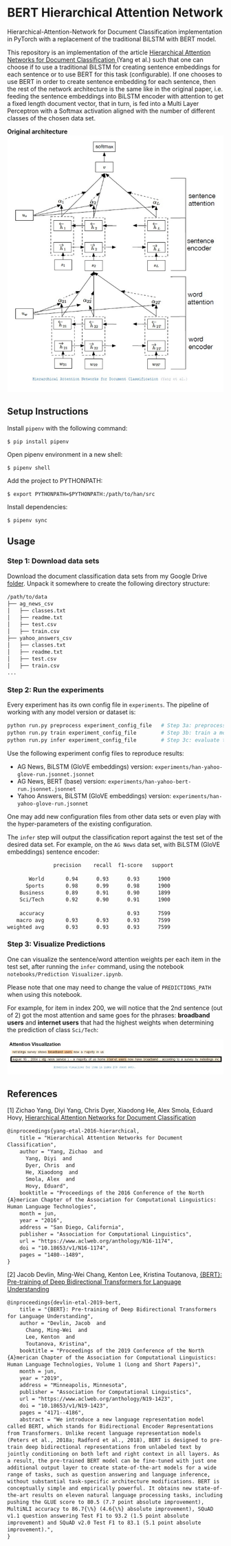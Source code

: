 # BERT Hierarchical Attention Network
Hierarchical-Attention-Network for Document Classification implementation in PyTorch with a replacement of the traditional BiLSTM with BERT model.

This repository is an implementation of the article [Hierarchical Attention Networks for Document Classification
](https://www.aclweb.org/anthology/N16-1174/) (Yang et al.) such that one can choose if to use a
traditional BiLSTM for creating sentence embeddings for each sentence or to use BERT for this task (configurable).
If one chooses to use BERT in order to create sentence embedding for each sentence, then the rest of the network
architecture is the same like in the original paper, i.e. feeding the sentence embeddings into BiLSTM encoder with attention
to get a fixed length document vector, that in turn, is fed into a Multi Layer Perceptron with a Softmax activation
aligned with the number of different classes of the chosen data set.


**Original architecture**
![han](./images/han.jpg)

## Setup Instructions
Install `pipenv` with the following command:

```
$ pip install pipenv
```

Open pipenv environment in a new shell:

```
$ pipenv shell
```

Add the project to PYTHONPATH:

```
$ export PYTHONPATH=$PYTHONPATH:/path/to/han/src
```

Install dependencies:

```
$ pipenv sync
```

## Usage

### Step 1: Download data sets

Download the document classification data sets from my Google Drive [folder](https://drive.google.com/drive/folders/0Bz8a_Dbh9Qhbfll6bVpmNUtUcFdjYmF2SEpmZUZUcVNiMUw1TWN6RDV3a0JHT3kxLVhVR2M?usp=sharing). Unpack it somewhere to create the following directory structure:
```
/path/to/data
├── ag_news_csv
│   ├── classes.txt
│   ├── readme.txt
│   ├── test.csv
│   ├── train.csv
├── yahoo_answers_csv
│   ├── classes.txt
│   ├── readme.txt
│   ├── test.csv
│   ├── train.csv
...
```

### Step 2: Run the experiments

Every experiment has its own config file in `experiments`.
The pipeline of working with any model version or dataset is: 

``` bash
python run.py preprocess experiment_config_file   # Step 3a: preprocess the data
python run.py train experiment_config_file        # Step 3b: train a model
python run.py infer experiment_config_file        # Step 3c: evaluate the results
```

Use the following experiment config files to reproduce results:

* AG News, BiLSTM (GloVE embeddings) version: `experiments/han-yahoo-glove-run.jsonnet.jsonnet`
* AG News, BERT (base) version: `experiments/han-yahoo-bert-run.jsonnet.jsonnet`
* Yahoo Answers, BiLSTM (GloVE embeddings) version: `experiments/han-yahoo-glove-run.jsonnet`

One may add new configuration files from other data sets or even play with the hyper-parameters of the existing configuration.

The `infer` step will output the classification report against the test set of the desired data set.
For example, on the `AG News` data set, with BiLSTM (GloVE embeddings) sentence encoder:

```
               precision    recall  f1-score   support

       World       0.94      0.93      0.93      1900
      Sports       0.98      0.99      0.98      1900
    Business       0.89      0.91      0.90      1899
    Sci/Tech       0.92      0.90      0.91      1900

    accuracy                           0.93      7599
   macro avg       0.93      0.93      0.93      7599
weighted avg       0.93      0.93      0.93      7599
```

### Step 3: Visualize Predictions

One can visualize the sentence/word attention weights per each item in the test set, after running the `infer` command,
using the notebook `notebooks/Prediction Visualizer.ipynb`.

Please note that one may need to change the value of `PREDICTIONS_PATH` when using this notebook.

For example, for item in index 200, we will notice that the 2nd sentence (out of 2) got the most attention and same goes for
the phrases: **broadband  users** and **internet  users** that had the highest weights when determining the prediction of
class `Sci/Tech`:

![attention](./images/attention_200.jpg)


## References

[1] Zichao Yang, Diyi Yang, Chris Dyer, Xiaodong He, Alex Smola, Eduard Hovy, [Hierarchical Attention Networks for Document Classification
](https://www.aclweb.org/anthology/N16-1174/)

```
@inproceedings{yang-etal-2016-hierarchical,
    title = "Hierarchical Attention Networks for Document Classification",
    author = "Yang, Zichao  and
      Yang, Diyi  and
      Dyer, Chris  and
      He, Xiaodong  and
      Smola, Alex  and
      Hovy, Eduard",
    booktitle = "Proceedings of the 2016 Conference of the North {A}merican Chapter of the Association for Computational Linguistics: Human Language Technologies",
    month = jun,
    year = "2016",
    address = "San Diego, California",
    publisher = "Association for Computational Linguistics",
    url = "https://www.aclweb.org/anthology/N16-1174",
    doi = "10.18653/v1/N16-1174",
    pages = "1480--1489",
}
```

[2] Jacob Devlin, Ming-Wei Chang, Kenton Lee, Kristina Toutanova, [{BERT}: Pre-training of Deep Bidirectional Transformers for Language Understanding
](https://www.aclweb.org/anthology/N19-1423/)
```
@inproceedings{devlin-etal-2019-bert,
    title = "{BERT}: Pre-training of Deep Bidirectional Transformers for Language Understanding",
    author = "Devlin, Jacob  and
      Chang, Ming-Wei  and
      Lee, Kenton  and
      Toutanova, Kristina",
    booktitle = "Proceedings of the 2019 Conference of the North {A}merican Chapter of the Association for Computational Linguistics: Human Language Technologies, Volume 1 (Long and Short Papers)",
    month = jun,
    year = "2019",
    address = "Minneapolis, Minnesota",
    publisher = "Association for Computational Linguistics",
    url = "https://www.aclweb.org/anthology/N19-1423",
    doi = "10.18653/v1/N19-1423",
    pages = "4171--4186",
    abstract = "We introduce a new language representation model called BERT, which stands for Bidirectional Encoder Representations from Transformers. Unlike recent language representation models (Peters et al., 2018a; Radford et al., 2018), BERT is designed to pre-train deep bidirectional representations from unlabeled text by jointly conditioning on both left and right context in all layers. As a result, the pre-trained BERT model can be fine-tuned with just one additional output layer to create state-of-the-art models for a wide range of tasks, such as question answering and language inference, without substantial task-specific architecture modifications. BERT is conceptually simple and empirically powerful. It obtains new state-of-the-art results on eleven natural language processing tasks, including pushing the GLUE score to 80.5 (7.7 point absolute improvement), MultiNLI accuracy to 86.7{\%} (4.6{\%} absolute improvement), SQuAD v1.1 question answering Test F1 to 93.2 (1.5 point absolute improvement) and SQuAD v2.0 Test F1 to 83.1 (5.1 point absolute improvement).",
}
```